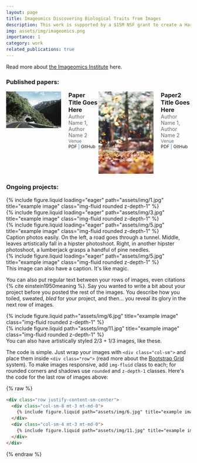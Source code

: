 ```yaml
---
layout: page
title: Imageomics Discovering Biological Traits from Images
description: This work is supported by a $15M NSF grant to create a Harnessing Data Revolution (HDR) Institute on Imageomics, a brand-new field in biology where images are used as the source of information about life, powered by novel advances in knowledge-guided ML (KGML). We are developing methods that make use of varying forms of structured biological knowledge (e.g., anatomy ontologies and phylogenies) to guide the training of ML models on images of organisms (e.g., fishes or butterflies) for a variety of downstream tasks such as species classification, image reconstruction, and trait discovery. This is in collaboration with computer scientists and biologists across 11 institutions, led by the Ohio State University (OSU).
img: assets/img/imageomics.png
importance: 1
category: work
related_publications: true
---
```


Read more about <a href="https://imageomics.osu.edu/">the Imageomics Institute</a> here.

### Published papers:
<div style="display: flex; align-items: flex-start; margin-bottom: 20px;">
    <div style="flex: 0 0 auto; margin-right: 20px;">
        <img src="/assets/img/1.jpg" alt="Thumbnail" style="max-width: 150px; height: auto;">
    </div>
    <div style="flex: 1 1 auto;">
        <h2 style="margin: 0; font-size: 16px;">Paper Title Goes Here</h2>
        <p style="margin: 0; font-size: 14px; color: #666;">Author Name 1, Author Name 2</p>
        <p style="margin: 0; font-size: 12px; color: #666;">Venue</p>
        <p style="margin: 0; font-size: 12px; color: #007bff;">
            <a href="https://sites.google.com/view/fgvc11" style="text-decoration: none;">PDF</a> |
            <a href="https://sites.google.com/view/fgvc11" style="text-decoration: none;">GitHub</a>
        </p>
    </div>
    <div style="flex: 0 0 auto; margin-right: 20px;">
        <img src="/assets/img/2.jpg" alt="Thumbnail" style="max-width: 150px; height: auto;">
    </div>
    <div style="flex: 1 1 auto;">
        <h2 style="margin: 0; font-size: 16px;">Paper2 Title Goes Here</h2>
        <p style="margin: 0; font-size: 14px; color: #666;">Author Name 1, Author Name 2</p>
        <p style="margin: 0; font-size: 12px; color: #666;">Venue</p>
        <p style="margin: 0; font-size: 12px; color: #007bff;">
            <a href="https://sites.google.com/view/fgvc11" style="text-decoration: none;">PDF</a> |
            <a href="https://sites.google.com/view/fgvc11" style="text-decoration: none;">GitHub</a>
        </p>
    </div>
</div>


### Ongoing projects:

<!-- Every project has a beautiful feature showcase page.
# It's easy to include images in a flexible 3-column grid format.
# Make your photos 1/3, 2/3, or full width.

# To give your project a background in the portfolio page, just add the img tag to the front matter like so:

    ---
    layout: page
    title: project
    description: a project with a background image
    img: /assets/img/12.jpg
    ---
-->
<div class="row">
    <div class="col-sm mt-3 mt-md-0">
        {% include figure.liquid loading="eager" path="assets/img/1.jpg" title="example image" class="img-fluid rounded z-depth-1" %}
    </div>
    <div class="col-sm mt-3 mt-md-0">
        {% include figure.liquid loading="eager" path="assets/img/3.jpg" title="example image" class="img-fluid rounded z-depth-1" %}
    </div>
    <div class="col-sm mt-3 mt-md-0">
        {% include figure.liquid loading="eager" path="assets/img/5.jpg" title="example image" class="img-fluid rounded z-depth-1" %}
    </div>
</div>
<div class="caption">
    Caption photos easily. On the left, a road goes through a tunnel. Middle, leaves artistically fall in a hipster photoshoot. Right, in another hipster photoshoot, a lumberjack grasps a handful of pine needles.
</div>
<div class="row">
    <div class="col-sm mt-3 mt-md-0">
        {% include figure.liquid loading="eager" path="assets/img/5.jpg" title="example image" class="img-fluid rounded z-depth-1" %}
    </div>
</div>
<div class="caption">
    This image can also have a caption. It's like magic.
</div>

You can also put regular text between your rows of images, even citations {% cite einstein1950meaning %}.
Say you wanted to write a bit about your project before you posted the rest of the images.
You describe how you toiled, sweated, _bled_ for your project, and then... you reveal its glory in the next row of images.

<div class="row justify-content-sm-center">
    <div class="col-sm-8 mt-3 mt-md-0">
        {% include figure.liquid path="assets/img/6.jpg" title="example image" class="img-fluid rounded z-depth-1" %}
    </div>
    <div class="col-sm-4 mt-3 mt-md-0">
        {% include figure.liquid path="assets/img/11.jpg" title="example image" class="img-fluid rounded z-depth-1" %}
    </div>
</div>
<div class="caption">
    You can also have artistically styled 2/3 + 1/3 images, like these.
</div>

The code is simple.
Just wrap your images with `<div class="col-sm">` and place them inside `<div class="row">` (read more about the <a href="https://getbootstrap.com/docs/4.4/layout/grid/">Bootstrap Grid</a> system).
To make images responsive, add `img-fluid` class to each; for rounded corners and shadows use `rounded` and `z-depth-1` classes.
Here's the code for the last row of images above:

{% raw %}

```html
<div class="row justify-content-sm-center">
  <div class="col-sm-8 mt-3 mt-md-0">
    {% include figure.liquid path="assets/img/6.jpg" title="example image" class="img-fluid rounded z-depth-1" %}
  </div>
  <div class="col-sm-4 mt-3 mt-md-0">
    {% include figure.liquid path="assets/img/11.jpg" title="example image" class="img-fluid rounded z-depth-1" %}
  </div>
</div>
```

{% endraw %}
